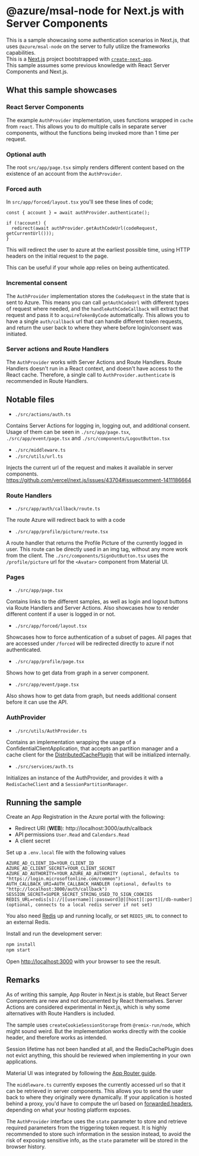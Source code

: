 # @azure/msal-node for Next.js with Server Components

This is a sample showcasing some authentication scenarios in Next.js, that uses `@azure/msal-node` on the server to fully utilize the frameworks capabilities.  
This is a [Next.js](https://nextjs.org/) project bootstrapped with [`create-next-app`](https://github.com/vercel/next.js/tree/canary/packages/create-next-app).  
This sample assumes some previous knowledge with React Server Components and Next.js.

## What this sample showcases

### React Server Components

The example `AuthProvider` implementation, uses functions wrapped in `cache` from `react`. This allows you to do multiple calls in separate server components, without the functions being invoked more than 1 time per request.

### Optional auth

The root `src/app/page.tsx` simply renders different content based on the existence of an account from the `AuthProvider`.

### Forced auth

In `src/app/forced/layout.tsx` you'll see these lines of code;

```tsx
const { account } = await authProvider.authenticate();

if (!account) {
  redirect(await authProvider.getAuthCodeUrl(codeRequest, getCurrentUrl()));
}
```

This will redirect the user to azure at the earliest possible time, using HTTP headers on the initial request to the page.

This can be useful if your whole app relies on being authenticated.

### Incremental consent

The `AuthProvider` implementation stores the `CodeRequest` in the state that is sent to Azure. This means you can call `getAuthCodeUrl` with different types of request where needed, and the `handleAuthCodeCallback` will extract that request and pass it to `acquireTokenByCode` automatically. This allows you to have a single `auth/callback` url that can handle different token requests, and return the user back to where they where before login/consent was initiated.

### Server actions and Route Handlers

The `AuthProvider` works with Server Actions and Route Handlers. Route Handlers doesn't run in a React context, and doesn't have access to the React cache. Therefore, a single call to `AuthProvider.authenticate` is recommended in Route Handlers.

## Notable files

- `./src/actions/auth.ts`

Contains Server Actions for logging in, logging out, and additional consent. Usage of them can be seen in `./src/app/page.tsx`, `./src/app/event/page.tsx` and `./src/components/LogoutButton.tsx`

- `./src/middleware.ts`
- `./src/utils/url.ts`

Injects the current url of the request and makes it available in server components.  
https://github.com/vercel/next.js/issues/43704#issuecomment-1411186664

### Route Handlers

- `./src/app/auth/callback/route.ts`

The route Azure will redirect back to with a code

- `./src/app/profile/picture/route.tsx`

A route handler that returns the Profile Picture of the currently logged in user. This route can be directly used in an img tag, without any more work from the client. The `./src/components/SignOutButton.tsx` uses the `/profile/picture` url for the `<Avatar>` component from Material UI.

### Pages

- `./src/app/page.tsx`

Contains links to the different samples, as well as login and logout buttons via Route Handlers and Server Actions.
Also showcases how to render different content if a user is logged in or not.

- `./src/app/forced/layout.tsx`

Showcases how to force authentication of a subset of pages. All pages that are accessed under `/forced` will be redirected directly to azure if not authenticated.

- `./src/app/profile/page.tsx`

Shows how to get data from graph in a server component.

- `./src/app/event/page.tsx`

Also shows how to get data from graph, but needs additional consent before it can use the API.

### AuthProvider

- `./src/utils/AuthProvider.ts`

Contains an implementation wrapping the usage of a ConfidentialClientApplication, that accepts an partition manager and a cache client for the [DistributedCachePlugin](https://github.com/AzureAD/microsoft-authentication-library-for-js/blob/dev/lib/msal-node/docs/caching.md#web-apps) that will be initialized internally.

- `./src/services/auth.ts`

Initializes an instance of the AuthProvider, and provides it with a `RedisCacheClient` and a `SessionPartitionManager`.

## Running the sample

Create an App Registration in the Azure portal with the following:

- Redirect URI (**WEB**): http://localhost:3000/auth/callback
- API permissions `User.Read` and `Calendars.Read`
- A client secret

Set up a `.env.local` file with the following values

```env
AZURE_AD_CLIENT_ID=YOUR_CLIENT_ID
AZURE_AD_CLIENT_SECRET=YOUR_CLIENT_SECRET
AZURE_AD_AUTHORITY=YOUR_AZURE_AD_AUTHORITY (optional, defaults to "https://login.microsoftonline.com/common")
AUTH_CALLBACK_URI=AUTH_CALLBACK_HANDLER (optional, defaults to "http://localhost:3000/auth/callback")
SESSION_SECRET=SUPER_SECRET_STRING_USED_TO_SIGN_COOKIES
REDIS_URL=redis[s]://[[username][:password]@][host][:port][/db-number] (optional, connects to a local redis server if not set)
```

You also need [Redis](https://redis.io/) up and running locally, or set `REDIS_URL` to connect to an external Redis.

Install and run the development server:

```bash
npm install
npm start
```

Open [http://localhost:3000](http://localhost:3000) with your browser to see the result.

## Remarks

As of writing this sample, App Router in Next.js is stable, but React Server Components are new and not documented by React themselves. Server Actions are considered experimental in Next.js, which is why some alternatives with Route Handlers is included.

The sample uses `createCookieSessionStorage` from `@remix-run/node`, which might sound weird. But the implementation works directly with the cookie header, and therefore works as intended.

Session lifetime has not been handled at all, and the RedisCachePlugin does not evict anything, this should be reviewed when implementing in your own applications.

Material UI was integrated by following the [App Router guide](https://mui.com/material-ui/guides/next-js-app-router/).

The `middleware.ts` currently exposes the currently accessed url so that it can be retrieved in server components. This allows you to send the user back to where they originally were dynamically. If your application is hosted behind a proxy, you'd have to compute the url based on [forwarded headers](https://developer.mozilla.org/en-US/docs/Web/HTTP/Headers/Forwarded), depending on what your hosting platform exposes.

The `AuthProvider` interface uses the `state` parameter to store and retrieve required parameters from the triggering token request. It is highly recommended to store such information in the session instead, to avoid the risk of exposing sensitive info, as the `state` parameter will be stored in the browser history.
